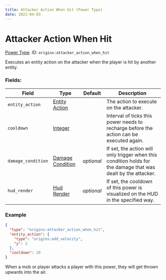 ```yaml
---
title: Attacker Action When Hit (Power Type)
date: 2021-04-03
---
```

# Attacker Action When Hit

[Power Type](../power_types.md). ID: `origins:attacker_action_when_hit`

Executes an entity action on the attacker when the player is hit by another entity.

### Fields:

Field  | Type | Default | Description
-------|------|---------|-------------
`entity_action` | [Entity Action](../entity_actions.md) | | The action to execute on the attacker.
`cooldown` | [Integer](../data_types/integer.md) | | Interval of ticks this power needs to recharge before the action can be executed again.
`damage_condition` | [Damage Condition](../damage_condition.md) | _optional_ | If set, the action will only trigger when this condition holds for the damage that was dealt by the attacker.
`hud_render` | [Hud Render](../data_types/hud_render.md) | _optional_ | If set, the cooldown of this power is visualized on the HUD in the specified way.

### Example

```json
{
  "type": "origins:attacker_action_when_hit",
  "entity_action": {
    "type": "origins:add_velocity",
    "y": 2
  },
  "cooldown": 20
}
```
When a mob or player attacks a player with this power, they will get thrown upwards into the air.

